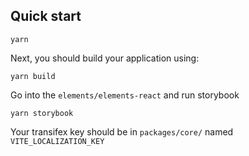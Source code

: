 ## Quick start

```
yarn
```

Next, you should build your application using:

```
yarn build
```

Go into the `elements/elements-react` and run storybook

```
yarn storybook
```

Your transifex key should be in `packages/core/` named `VITE_LOCALIZATION_KEY`

